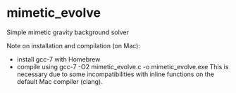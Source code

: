 # mimetic_evolve

Simple mimetic gravity background solver

Note on installation and compilation (on Mac):
- install gcc-7 with Homebrew
- compile using gcc-7 -O2 mimetic_evolve.c -o mimetic_evolve.exe
This is necessary due to some incompatibilities with inline functions on the default Mac compiler (clang).
